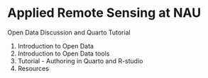 # Applied Remote Sensing at NAU


Open Data Discussion and Quarto Tutorial

1. Introduction to Open Data
2. Introduction to Open Data tools
3. Tutorial - Authoring in Quarto and R-studio
4. Resources 
